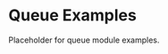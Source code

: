 <!-- file: examples/modules/queue/README.md -->
<!-- version: 1.0.0 -->
<!-- guid: ef66a1c0-fd6b-4bb9-8f37-5fdfe070a619 -->

# Queue Examples

Placeholder for queue module examples.
